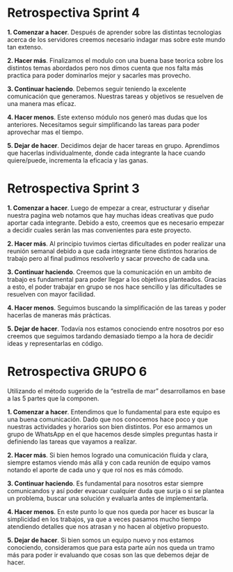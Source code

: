 # Retrospectiva Sprint 4

<b>1.	Comenzar a hacer</b>. Después de aprender sobre las distintas tecnologias acerca de los servidores creemos necesario indagar mas sobre este mundo tan extenso. 

<b>2.	Hacer más</b>. Finalizamos el modulo con una buena base teorica sobre los distintos temas abordados pero nos dimos cuenta que nos falta más practica para poder dominarlos mejor y sacarles mas provecho.

<b>3.	Continuar haciendo</b>. Debemos seguir teniendo la excelente comunicación que generamos. Nuestras tareas y objetivos se resuelven de una manera mas eficaz.   

<b>4.	Hacer menos</b>. Este extenso módulo nos generó mas dudas que los anteriores. Necesitamos seguir simplificando las tareas para poder aprovechar mas el tiempo.  

<b>5.	Dejar de hacer</b>. Decidimos dejar de hacer tareas en grupo. Aprendimos que hacerlas individualmente, donde cada integrante la hace cuando quiere/puede, incrementa la eficacia y las ganas.  

# Retrospectiva Sprint 3

<b>1.	Comenzar a hacer</b>. Luego de empezar a crear, estructurar y diseñar nuestra pagina web notamos que hay muchas ideas creativas que pudo aportar cada integrante. Debido a esto, creemos que es necesario empezar a decidir cuales serán las mas convenientes para este proyecto. 

<b>2.	Hacer más</b>. Al principio tuvimos ciertas dificultades en poder realizar una reunión semanal debido a que cada integrante tiene distintos horarios de trabajo pero al final pudimos resolverlo y sacar provecho de cada una.

<b>3.	Continuar haciendo</b>. Creemos que la comunicación en un ambito de trabajo es fundamental para poder llegar a los objetivos planteados. Gracias a esto, el poder trabajar en grupo se nos hace sencillo y las dificultades se resuelven con mayor facilidad.  

<b>4.	Hacer menos</b>. Seguimos buscando la simplificación de las tareas y poder hacerlas de maneras más prácticas.

<b>5.	Dejar de hacer</b>. Todavía nos estamos conociendo entre nosotros por eso creemos que seguimos tardando demasiado tiempo a la hora de decidir ideas y representarlas en código.


# Retrospectiva GRUPO 6

Utilizando el método sugerido de la “estrella de mar” desarrollamos en base a las 5 partes que la componen.

<b>1.	Comenzar a hacer</b>. Entendimos que lo fundamental para este equipo es una buena comunicación. Dado que nos conocemos hace poco y que nuestras actividades y horarios son bien distintos. Por eso armamos un grupo de WhatsApp en el que hacemos desde simples preguntas hasta ir definiendo las tareas que vayamos a realizar.

<b>2.	Hacer más</b>. Si bien hemos logrado una comunicación fluida y clara, siempre estamos viendo más allá y con cada reunión de equipo vamos notando el aporte de cada uno y que rol nos es más cómodo.

<b>3.	Continuar haciendo</b>. Es fundamental para nosotros estar siempre comunicandos y así poder evacuar cualquier duda que surja o si se plantea un problema, buscar una solución y evaluarla antes de implementarla.

<b>4.	Hacer menos</b>. En este punto lo que nos queda por hacer es buscar la simplicidad en los trabajos, ya que a veces pasamos mucho tiempo atendiendo detalles que nos atrasan y no hacen al objetivo propuesto.

<b>5.	Dejar de hacer</b>. Si bien somos un equipo nuevo y nos estamos conociendo, consideramos que para esta parte aún nos queda un tramo más para poder ir evaluando que cosas son las que debemos dejar de hacer.
